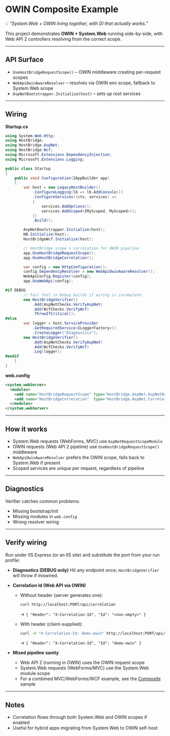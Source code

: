 ﻿[//]: # (./examples/OwinComposite/README.md)

# OWIN Composite Example

💡 *“System.Web + OWIN living together, with DI that actually works.”*

This project demonstrates **OWIN + System.Web** running side-by-side, with Web API 2 controllers resolving from the correct scope.

---

## API Surface

- `UseHostBridgeRequestScope()` – OWIN middleware creating per-request scopes  
- `WebApiOwinAwareResolver` – resolves via OWIN env scope, fallback to System.Web scope  
- `AspNetBootstrapper.Initialize(host)` – sets up root services  

---

## Wiring

**Startup.cs**

```csharp
using System.Web.Http;
using HostBridge;
using HostBridge.AspNet;
using HostBridge.Wcf;
using Microsoft.Extensions.DependencyInjection;
using Microsoft.Extensions.Logging;

public class Startup
{
    public void Configuration(IAppBuilder app)
    {
        var host = new LegacyHostBuilder()
            .ConfigureLogging(lb => lb.AddConsole())
            .ConfigureServices((ctx, services) =>
            {
                services.AddOptions();
                services.AddScoped<IMyScoped, MyScoped>();
            })
            .Build();

        AspNetBootstrapper.Initialize(host);
        HB.Initialize(host);
        HostBridgeWcf.Initialize(host);

        // HostBridge scope + correlation for OWIN pipeline
        app.UseHostBridgeRequestScope();
        app.UseHostBridgeCorrelation();

        var config = new HttpConfiguration();
        config.DependencyResolver = new WebApiOwinAwareResolver();
        WebApiConfig.Register(config);
        app.UseWebApi(config);

#if DEBUG
        // Fail fast in Debug builds if wiring is incomplete
        new HostBridgeVerifier()
            .Add(AspNetChecks.VerifyAspNet)
            .Add(WcfChecks.VerifyWcf)
            .ThrowIfCritical();
#else
        var logger = host.ServiceProvider
            .GetRequiredService<ILoggerFactory>()
            .CreateLogger("Diagnostics");
        new HostBridgeVerifier()
            .Add(AspNetChecks.VerifyAspNet)
            .Add(WcfChecks.VerifyWcf)
            .Log(logger);
#endif
    }
}
```

**web.config**

```xml
<system.webServer>
  <modules>
    <add name="HostBridgeRequestScope" type="HostBridge.AspNet.AspNetRequestScopeModule" />
    <add name="HostBridgeCorrelation"  type="HostBridge.AspNet.CorrelationHttpModule" />
  </modules>
</system.webServer>
```

---

## How it works

* System.Web requests (WebForms, MVC) use `AspNetRequestScopeModule`
* OWIN requests (Web API 2 pipeline) use `UseHostBridgeRequestScope()` middleware
* `WebApiOwinAwareResolver` prefers the OWIN scope, falls back to System.Web if present
* Scoped services are unique per request, regardless of pipeline

---

## Diagnostics

Verifier catches common problems:

* Missing bootstrap/init
* Missing modules in `web.config`
* Wrong resolver wiring

---

## Verify wiring

Run under IIS Express (or an IIS site) and substitute the port from your run profile:

* **Diagnostics (DEBUG only)**
  Hit any endpoint once; `HostBridgeVerifier` will throw if miswired.

* **Correlation Id (Web API via OWIN)**

  * Without header (server generates one):

    ```sh
    curl http://localhost:PORT/api/correlation
    ```

    → `{ "Header": "X-Correlation-Id", "Id": "<non-empty>" }`
  * With header (client-supplied):

    ```sh
    curl -H "X-Correlation-Id: demo-owin" http://localhost:PORT/api/correlation
    ```

    → `{ "Header": "X-Correlation-Id", "Id": "demo-owin" }`

* **Mixed pipeline sanity**

  * Web API 2 (running in OWIN) uses the OWIN request scope
  * System.Web requests (WebForms/MVC) use the System.Web module scope
  * For a combined MVC/WebForms/WCF example, see the [Composite](../Composite) sample

---

## Notes

* Correlation flows through both System.Web and OWIN scopes if enabled
* Useful for hybrid apps migrating from System.Web to OWIN self-host
